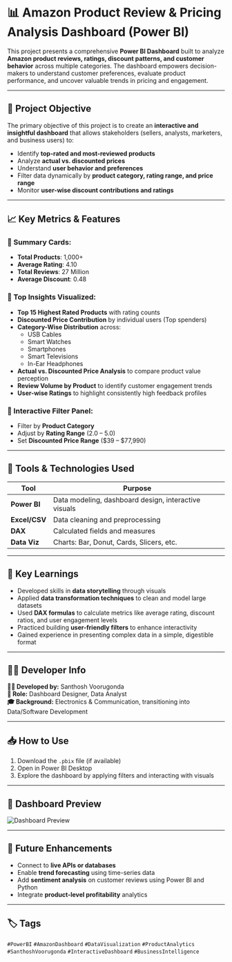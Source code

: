 # 📊 Amazon Product Review & Pricing Analysis Dashboard (Power BI)

This project presents a comprehensive **Power BI Dashboard** built to analyze **Amazon product reviews, ratings, discount patterns, and customer behavior** across multiple categories. The dashboard empowers decision-makers to understand customer preferences, evaluate product performance, and uncover valuable trends in pricing and engagement.

---

## 📌 Project Objective

The primary objective of this project is to create an **interactive and insightful dashboard** that allows stakeholders (sellers, analysts, marketers, and business users) to:

- Identify **top-rated and most-reviewed products**
- Analyze **actual vs. discounted prices**
- Understand **user behavior and preferences**
- Filter data dynamically by **product category, rating range, and price range**
- Monitor **user-wise discount contributions and ratings**

---

## 📈 Key Metrics & Features

### 🔹 Summary Cards:
- **Total Products**: 1,000+
- **Average Rating**: 4.10
- **Total Reviews**: 27 Million
- **Average Discount**: 0.48

### 🔹 Top Insights Visualized:
- **Top 15 Highest Rated Products** with rating counts
- **Discounted Price Contribution** by individual users (Top spenders)
- **Category-Wise Distribution** across:
  - USB Cables
  - Smart Watches
  - Smartphones
  - Smart Televisions
  - In-Ear Headphones
- **Actual vs. Discounted Price Analysis** to compare product value perception
- **Review Volume by Product** to identify customer engagement trends
- **User-wise Ratings** to highlight consistently high feedback profiles

### 🔹 Interactive Filter Panel:
- Filter by **Product Category**
- Adjust by **Rating Range** (2.0 – 5.0)
- Set **Discounted Price Range** ($39 – $77,990)

---

## 💼 Tools & Technologies Used

| Tool         | Purpose                         |
|--------------|----------------------------------|
| **Power BI** | Data modeling, dashboard design, interactive visuals |
| **Excel/CSV** | Data cleaning and preprocessing |
| **DAX**      | Calculated fields and measures |
| **Data Viz** | Charts: Bar, Donut, Cards, Slicers, etc. |

---

## 📌 Key Learnings

- Developed skills in **data storytelling** through visuals
- Applied **data transformation techniques** to clean and model large datasets
- Used **DAX formulas** to calculate metrics like average rating, discount ratios, and user engagement levels
- Practiced building **user-friendly filters** to enhance interactivity
- Gained experience in presenting complex data in a simple, digestible format

---

## 🧑‍💻 Developer Info

**👨‍💻 Developed by:** Santhosh Voorugonda  
**🔧 Role:** Dashboard Designer, Data Analyst  
**🎓 Background:** Electronics & Communication, transitioning into Data/Software Development

---

## 📥 How to Use

1. Download the `.pbix` file (if available)
2. Open in Power BI Desktop
3. Explore the dashboard by applying filters and interacting with visuals

---

## 📸 Dashboard Preview

![Dashboard Preview](./Screenshot%202025-05-19%20194105.png)

---

## 🚀 Future Enhancements

- Connect to **live APIs or databases**
- Enable **trend forecasting** using time-series data
- Add **sentiment analysis** on customer reviews using Power BI and Python
- Integrate **product-level profitability** analytics

---

## 🏷️ Tags

`#PowerBI` `#AmazonDashboard` `#DataVisualization` `#ProductAnalytics` `#SanthoshVoorugonda` `#InteractiveDashboard` `#BusinessIntelligence`
